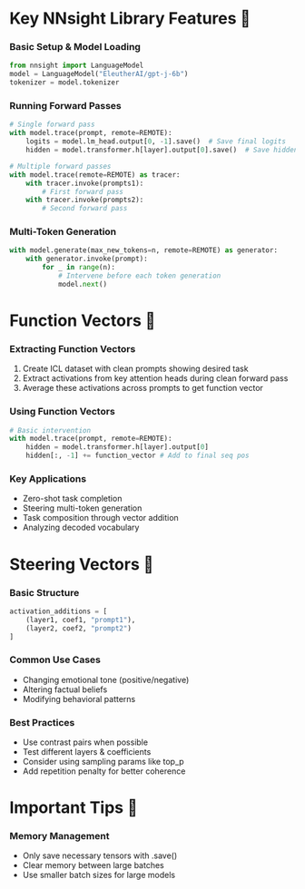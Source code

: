 

# Key NNsight Library Features 🔧

### Basic Setup & Model Loading
```python
from nnsight import LanguageModel
model = LanguageModel("EleutherAI/gpt-j-6b")
tokenizer = model.tokenizer
```

### Running Forward Passes
```python
# Single forward pass
with model.trace(prompt, remote=REMOTE):
    logits = model.lm_head.output[0, -1].save()  # Save final logits
    hidden = model.transformer.h[layer].output[0].save()  # Save hidden states

# Multiple forward passes
with model.trace(remote=REMOTE) as tracer:
    with tracer.invoke(prompts1):
        # First forward pass
    with tracer.invoke(prompts2): 
        # Second forward pass
```

### Multi-Token Generation
```python
with model.generate(max_new_tokens=n, remote=REMOTE) as generator:
    with generator.invoke(prompt):
        for _ in range(n):
            # Intervene before each token generation
            model.next()
```

# Function Vectors 🎯

### Extracting Function Vectors
1. Create ICL dataset with clean prompts showing desired task
2. Extract activations from key attention heads during clean forward pass
3. Average these activations across prompts to get function vector

### Using Function Vectors 
```python
# Basic intervention
with model.trace(prompt, remote=REMOTE):
    hidden = model.transformer.h[layer].output[0]
    hidden[:, -1] += function_vector # Add to final seq pos
```

### Key Applications
- Zero-shot task completion
- Steering multi-token generation
- Task composition through vector addition
- Analyzing decoded vocabulary 

# Steering Vectors 🚗

### Basic Structure
```python
activation_additions = [
    (layer1, coef1, "prompt1"),
    (layer2, coef2, "prompt2")
]
```

### Common Use Cases
- Changing emotional tone (positive/negative)
- Altering factual beliefs
- Modifying behavioral patterns

### Best Practices
- Use contrast pairs when possible
- Test different layers & coefficients
- Consider using sampling params like top_p
- Add repetition penalty for better coherence

# Important Tips 📝

### Memory Management
- Only save necessary tensors with .save()
- Clear memory between large batches
- Use smaller batch sizes for large models